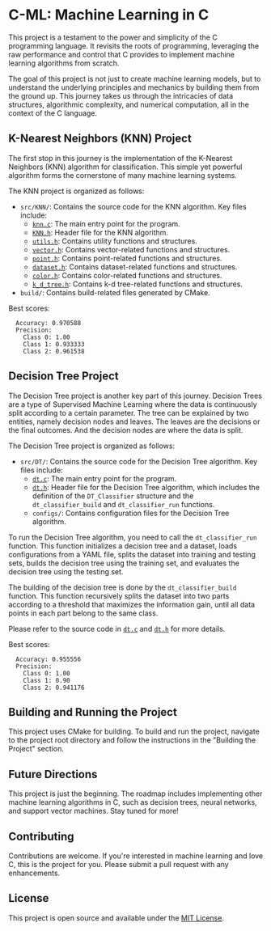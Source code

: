 # C-ML: Machine Learning in C

This project is a testament to the power and simplicity of the C programming language. It revisits the roots of programming, leveraging the raw performance and control that C provides to implement machine learning algorithms from scratch.

The goal of this project is not just to create machine learning models, but to understand the underlying principles and mechanics by building them from the ground up. This journey takes us through the intricacies of data structures, algorithmic complexity, and numerical computation, all in the context of the C language.

## K-Nearest Neighbors (KNN) Project

The first stop in this journey is the implementation of the K-Nearest Neighbors (KNN) algorithm for classification. This simple yet powerful algorithm forms the cornerstone of many machine learning systems.

The KNN project is organized as follows:

- `src/KNN/`: Contains the source code for the KNN algorithm. Key files include:
  - [`knn.c`](src/KNN/knn.c): The main entry point for the program.
  - [`KNN.h`](src/KNN/KNN.h): Header file for the KNN algorithm.
  - [`utils.h`](src/KNN/utils.h): Contains utility functions and structures.
  - [`vector.h`](src/KNN/vector.h): Contains vector-related functions and structures.
  - [`point.h`](src/KNN/point.h): Contains point-related functions and structures.
  - [`dataset.h`](src/KNN/dataset.h): Contains dataset-related functions and structures.
  - [`color.h`](src/KNN/color.h): Contains color-related functions and structures.
  - [`k_d_tree.h`](src/KNN/k_d_tree.h): Contains k-d tree-related functions and structures.
- `build/`: Contains build-related files generated by CMake.

Best scores:
```
  Accuracy: 0.970588
  Precision:
    Class 0: 1.00
    Class 1: 0.933333
    Class 2: 0.961538
```
## Decision Tree Project

The Decision Tree project is another key part of this journey. Decision Trees are a type of Supervised Machine Learning where the data is continuously split according to a certain parameter. The tree can be explained by two entities, namely decision nodes and leaves. The leaves are the decisions or the final outcomes. And the decision nodes are where the data is split.

The Decision Tree project is organized as follows:

- `src/DT/`: Contains the source code for the Decision Tree algorithm. Key files include:
  - [`dt.c`](src/DT/dt.c): The main entry point for the program.
  - [`dt.h`](src/DT/dt.h): Header file for the Decision Tree algorithm, which includes the definition of the `DT_Classifier` structure and the `dt_classifier_build` and `dt_classifier_run` functions.
  - `configs/`: Contains configuration files for the Decision Tree algorithm.

To run the Decision Tree algorithm, you need to call the `dt_classifier_run` function. This function initializes a decision tree and a dataset, loads configurations from a YAML file, splits the dataset into training and testing sets, builds the decision tree using the training set, and evaluates the decision tree using the testing set.

The building of the decision tree is done by the `dt_classifier_build` function. This function recursively splits the dataset into two parts according to a threshold that maximizes the information gain, until all data points in each part belong to the same class.

Please refer to the source code in [`dt.c`](src/DT/dt.c) and [`dt.h`](src/DT/dt.h) for more details.

Best scores:
```
  Accuracy: 0.955556
  Precision:
    Class 0: 1.00
    Class 1: 0.90
    Class 2: 0.941176
```

## Building and Running the Project

This project uses CMake for building. To build and run the project, navigate to the project root directory and follow the instructions in the "Building the Project" section.

## Future Directions

This project is just the beginning. The roadmap includes implementing other machine learning algorithms in C, such as decision trees, neural networks, and support vector machines. Stay tuned for more!

## Contributing

Contributions are welcome. If you're interested in machine learning and love C, this is the project for you. Please submit a pull request with any enhancements.

## License

This project is open source and available under the [MIT License](LICENSE).